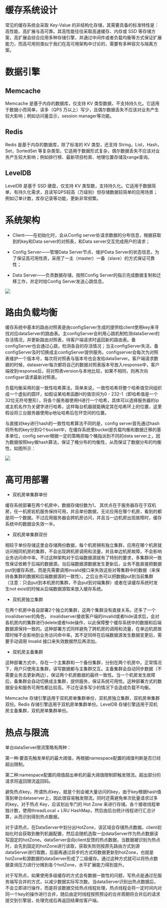 # 缓存系统设计

常见的缓存系统会采取 Key-Value 的非结构化存储，其需要具备的标准特性是：高性能、高扩展与高可靠。其高性能往往采取高速缓存、内存或 SSD 等存储方案，高扩展会综合应用多种存储引擎，并通过中间件或者负载均衡等方式保证扩展能力，而高可用则类似于我们在高可用架构中讨论的，需要有多种容灾与隔离方案。

# 数据引擎

## Memcache

Memcache 是基于内存的数据库，仅支持 KV 类型数据，不支持持久化。它适用于数据小而简单，读多（QPS 万以上）写少，且偶尔数据丢失不应该对业务产生较大影响；例如访问量显示，session manager等功能。

## Redis

Redis 是基于内存的数据库，除了标准的 KV 类型，还支持 String，List，Hash，Set，SortedSet 等复杂类型。它适用于数据形式复杂，偶尔数据丢失不应该对业务产生较大影响；例如排行榜、最新项目检索、地理位置存储及range查询。

## LevelDB

LevelDB 是基于 SSD 硬盘，仅支持 KV 类型数，支持持久化。它适用于数据简单，有持久化需求，且读写QPS较高（万级别）但存储数据较简单的应用场景；例如订单计数，库存记录等功能，更新非常频繁。

# 系统架构

- Client——在初始化时，会从Config server处请求数据的分布信息，根据获取到的key和Data server的对照表，和Data server交互完成用户的请求；

- Config Server——管理Data Server节点、维护Data Server的状态信息，为了保证高可用性质，采用了一主（master）一备（slave）的方式保证可靠性；

- Data Server——负责数据存储，按照Config Server的指示完成数据复制和迁移工作，并定时给Config Server发送心跳信息。

![](https://i.postimg.cc/TPLrJ7V9/image.png)

# 路由负载均衡

缓存系统中基本的路由对照表是由configServer生成的提供给client使用key来寻找对应dataServer的路由表。主configServer会利用心跳机制检测dataServer的存活情况，并更新路由对照表，待客户端请求时返回新的路由表。备configServer也会通过心跳，检测各自的存活情况；当主configServer失活，备configServer及时切换成主configServer提供服务。configserver会每次为对照表维护一个版本号，每次将对照表与版本号也会发给dataServer。客户端请求数据的时候，dataserver每次都将自己的数据对照表版本号放入response中，客户端收到response后，将对照表version与本地比较，如果不相同，则再次向configser请求最新对照表。

负载均衡采用的是一致性哈希算法，简单来说，一致性哈希将整个哈希值空间组织成一个虚拟的圆环，如假设某哈希函数H的值空间为0 - 232-1（即哈希值是一个32位无符号整形），将各个服务器使用H进行一个哈希，具体可以选择服务器的ip或主机名作为关键字进行哈希，这样每台机器就能确定其在哈希环上的位置，这里假设将三台服务器使用ip地址哈希后在环空间的位置。

与直接对key进行hash的一致性哈希算法不同的是，config server首先通过hash将所有的key分到Q个bucket中，在缓存系统里bucket是负载均衡和数据迁移的基本单位，config server根据一定的策略把每个桶指派到不同的data server上，因为数据按照key做hash算法，保证了桶分布的均衡性，从而保证了数据分布的均衡性，如图所示：

![](https://i.postimg.cc/P5GyGPXZ/image.png)

# 高可用部署

- 双机房单集群单份

缓存系统部署在两个机房中，数据存储份数为1， 其优点在于服务器存在于双机房，任一机房宕机服务保持可用，并且单份数据，无论应用在哪个机房，看到的都是同一个数据。不过应用服务器会跨机房访问，并且当一边机房出现故障时，缓存系统中的数据会失效一半。

- 双机房单集群双份 

相较于单份存储这里会存储两份数据，每个机房拥有独立集群，应用在哪个机房就访问相同机房的集群，不会出现跨机房调用和流量，并且单边机房故障，不会影响业务访问命中率。不过这种架构对于后端数据源就有了特别的要求，多集群间一致性保证依赖于后端的数据源。当后端数据源数据发生更新后，业务不能直接把数据put到缓存系统，而是先需要调用invalid接口来失效这些对等集群中的数据（来保持各集群的数据和后端数据源的一致性）。之后业务可以把数据put到当前集群（注意：只会put到本机房的集群，不会put到对端集群）或者在读缓存系统时发生not exist的时候从后端数据源取来放入缓存系统。

- 双机房独立集群

在两个机房中各自部署2个独立的集群，这两个集群没有直接关系。还多了一个invalidserver的角色， invalidserver接收客户端的invalid或者hide请求后，会对各机房内的集群进行delete或者hide操作，以此保障整个缓存系统中的数据和后端数据源保持一致的。这种部署方式同样避免了跨机房的调用和流量，在单边机房故障时候不会影响到业务访问命中率。其不足同样在后端数据源发生数据变更后，需要手动调用 Invalid 接口来失效数据然后再添加。

- 双机房主备集群

这种部署方式中，存在一个主集群和一个备份集群，分别在两个机房中。正常情况下，用户只使用主集群，读写数据都与主集群交互。主备集群会自动同步数据（不需要业务去更新两边），保证两个机房数据的最终一致性。当一个机房发生故障后，备集群会自动切换成主集群，提供服务，保证系统可用性。这种部署方式的数据安全和服务可用性都比较高，不过在读多写少的情况下会造成负载不均衡。

Memcache 存储引擎适用于双机房单集群单份，双机房独立集群，双机房单集群双份。Redis 存储引擎适用于双机房单集群单份。LevelDB 存储引擎适用于双机房主备集群，双机房单集群单份。

# 热点与限流

单台dataServer限流策略有两种：

第一种:要首先触发单机的最大阈值，再根据namespace配置的阈值判断是否已经超出限制。

第二种:namespace配置的阈值超出单机的最大阈值限制即触发限流。超出部分的请求将返回限流返回码。

避免热点key。所谓热点key，就是个别会被大量访问的key，由于key根据hash值落到单台dataserver上，因此很容易触发限流。同时还需避免单次批量请求过多的key。对于热点 Key，应该划出专门的 Hot Zone 来进行存储。各个接收线程单独计数，使用threadLocal + LRU HashMap，然后由后台统计线程进行汇总计算，从而识别得到热点数据。

对于读热点，在DataServer中划分出HotZone，该区域会存储热点数据。client初始化时会获取到散列机器配置，然后会随机选取一台dataServer作为热点数据读写固定的hotZone。dataServer会向client反馈的热点数据，当数据被识别为热点时，会先到固定的hotZone进行读取，获取失败则按原先路由方式到源dataServer进行取数，后面再通过异步的方式将数据更新到hotZone，也就是hotZone和源数据的dataServer形成了二级缓存。通过这种方式就可以将热点数据查询压力进行分摊到各个hotZone，水平扩展能力得到提升。

对于写热点，如果使用多级缓存的方式会有数据一致性的问题，写热点是通过在服务端写合并的方式，以减少数据实际写次数。当dataServer识别出热点数据后，不会立即进行操作，而是将该数据交给热点线程处理，热点线程会将一定时间内对同一个key的操作进行合并，随后由定时线程按照预设的合并周期将合并后的请求提交到引擎层，处理完成后再返回结果给客户端。

